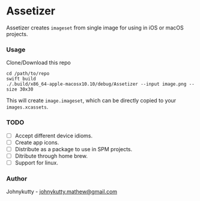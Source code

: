 # Assetizer

Assetizer creates `imageset` from single image for using in iOS or macOS projects.

### Usage
Clone/Download this repo
```
cd /path/to/repo
swift build
./.build/x86_64-apple-macosx10.10/debug/Assetizer --input image.png --size 30x30
```
This will create `image.imageset`, which can be directly copied to your `images.xcassets`.

### TODO
- [ ] Accept different device idioms.
- [ ] Create app icons.
- [ ] Distribute as a package to use in SPM projects.
- [ ] Ditribute through home brew.
- [ ] Support for linux.

### Author
Johnykutty - johnykutty.mathew@gmail.com
